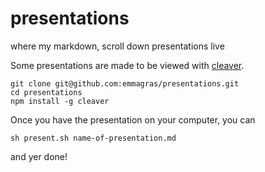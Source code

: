 # presentations
where my markdown, scroll down presentations live

Some presentations are made to be viewed with [cleaver](https://github.com/jdan/cleaver). 

```shell
git clone git@github.com:emmagras/presentations.git
cd presentations
npm install -g cleaver
```

Once you have the presentation on your computer, you can 

`sh present.sh name-of-presentation.md`

and yer done!
